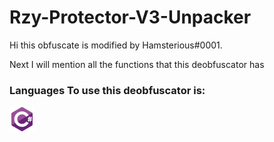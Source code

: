 # Rzy-Protector-V3-Unpacker
Hi this obfuscate is modified by Hamsterious#0001.

Next I will mention all the functions that this deobfuscator has


<h3 align="left">Languages To use this deobfuscator is:</h3>
<p align="left"> <a href="https://www.w3schools.com/cs/" target="_blank" rel="noreferrer"> <img src="https://raw.githubusercontent.com/devicons/devicon/master/icons/csharp/csharp-original.svg" alt="csharp" width="40" height="40"/> </a> </p>
